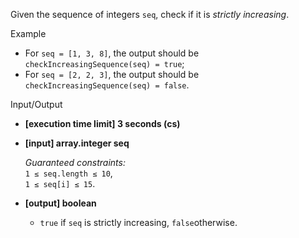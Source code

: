 
Given the sequence of integers  `seq`, check if it is  _strictly increasing_.

Example

-   For  `seq = [1, 3, 8]`, the output should be  
    `checkIncreasingSequence(seq) = true`;
-   For  `seq = [2, 2, 3]`, the output should be  
    `checkIncreasingSequence(seq) = false`.

Input/Output

-   **[execution time limit] 3 seconds (cs)**
    
-   **[input] array.integer seq**
    
    _Guaranteed constraints:_  
    `1 ≤ seq.length ≤ 10`,  
    `1 ≤ seq[i] ≤ 15`.
    
-   **[output] boolean**
    
    -   `true`  if  `seq`  is strictly increasing,  `false`otherwise.